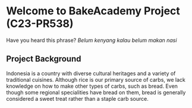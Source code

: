 # Welcome to BakeAcademy Project (C23-PR538)
Have you heard this phrase? _Belum kenyang kalau
belum makan nasi_
## Project Background
Indonesia is a country with diverse cultural heritages and a variety of traditional cuisines. Although rice is our primary source of carbs, we lack knowledge on how to make other types of carbs, such as bread. Even though some regional specialities have bread on them, bread is generally considered a sweet treat rather than a staple carb source.

